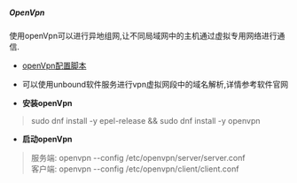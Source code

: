 ##### OpenVpn

使用openVpn可以进行异地组网,让不同局域网中的主机通过虚拟专用网络进行通信.

- [openVpn配置脚本](openVpn-deploy.md)
- 可以使用unbound软件服务进行vpn虚拟网段中的域名解析,详情参考软件官网

- **安装openVpn**
> sudo dnf install -y epel-release && sudo dnf install -y openvpn  

- **启动openVpn**
> 服务端: openvpn --config /etc/openvpn/server/server.conf  
> 客户端: openvpn --config /etc/openvpn/client/client.conf  